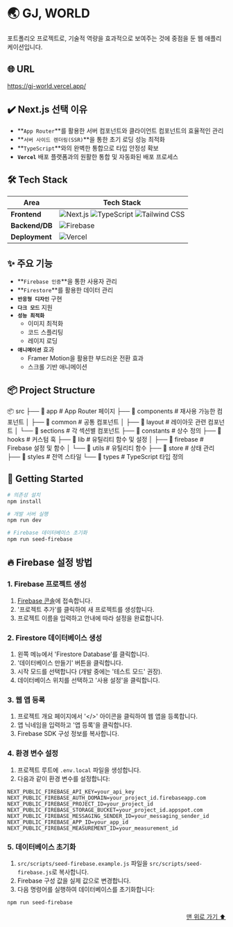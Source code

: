 # 🌏 GJ, WORLD

포트폴리오 프로젝트로, 기술적 역량을 효과적으로 보여주는 것에 중점을 둔 웹 애플리케이션입니다.

## 🌐 URL

https://gj-world.vercel.app/

## ✔️ Next.js 선택 이유

- **`App Router`**를 활용한 서버 컴포넌트와 클라이언트 컴포넌트의 효율적인 관리
- **`서버 사이드 렌더링(SSR)`**을 통한 초기 로딩 성능 최적화
- **`TypeScript`**와의 완벽한 통합으로 타입 안정성 확보
- **`Vercel`** 배포 플랫폼과의 원활한 통합 및 자동화된 배포 프로세스

## 🛠️ Tech Stack

| Area           | Tech Stack                                                                                                                                                                                                                                                                                                                                         |
| -------------- | -------------------------------------------------------------------------------------------------------------------------------------------------------------------------------------------------------------------------------------------------------------------------------------------------------------------------------------------------- |
| **Frontend**   | ![Next.js](https://img.shields.io/badge/Next.js-000000?style=for-the-badge&logo=Next.js&logoColor=white) ![TypeScript](https://img.shields.io/badge/typescript-3178C6?style=for-the-badge&logo=typescript&logoColor=white) ![Tailwind CSS](https://img.shields.io/badge/Tailwind_CSS-06B6D4?style=for-the-badge&logo=Tailwind-CSS&logoColor=white) |
| **Backend/DB** | ![Firebase](https://img.shields.io/badge/Firebase-FFCA28?style=for-the-badge&logo=Firebase&logoColor=black)                                                                                                                                                                                                                                        |
| **Deployment** | ![Vercel](https://img.shields.io/badge/Vercel-000000?style=for-the-badge&logo=Vercel&logoColor=white)                                                                                                                                                                                                                                              |

## ✨ 주요 기능

- **`Firebase 인증`**을 통한 사용자 관리
- **`Firestore`**를 활용한 데이터 관리
- **`반응형 디자인`** 구현
- **`다크 모드`** 지원
- **`성능 최적화`**
  - 이미지 최적화
  - 코드 스플리팅
  - 레이지 로딩
- **`애니메이션`** 효과
  - Framer Motion을 활용한 부드러운 전환 효과
  - 스크롤 기반 애니메이션

## 📦 Project Structure

📦 src
├── 📂 app # App Router 페이지
├── 📂 components # 재사용 가능한 컴포넌트
│ ├── 📂 common # 공통 컴포넌트
│ ├── 📂 layout # 레이아웃 관련 컴포넌트
│ └── 📂 sections # 각 섹션별 컴포넌트
├── 📂 constants # 상수 정의
├── 📂 hooks # 커스텀 훅
├── 📂 lib # 유틸리티 함수 및 설정
│ ├── 📂 firebase # Firebase 설정 및 함수
│ └── 📂 utils # 유틸리티 함수
├── 📂 store # 상태 관리
├── 📂 styles # 전역 스타일
└── 📂 types # TypeScript 타입 정의

## 🚀 Getting Started

```bash
# 의존성 설치
npm install

# 개발 서버 실행
npm run dev

# Firebase 데이터베이스 초기화
npm run seed-firebase
```

## 🔥 Firebase 설정 방법

### 1. Firebase 프로젝트 생성

1. [Firebase 콘솔](https://console.firebase.google.com/)에 접속합니다.
2. '프로젝트 추가'를 클릭하여 새 프로젝트를 생성합니다.
3. 프로젝트 이름을 입력하고 안내에 따라 설정을 완료합니다.

### 2. Firestore 데이터베이스 생성

1. 왼쪽 메뉴에서 'Firestore Database'를 클릭합니다.
2. '데이터베이스 만들기' 버튼을 클릭합니다.
3. 시작 모드를 선택합니다 (개발 중에는 '테스트 모드' 권장).
4. 데이터베이스 위치를 선택하고 '사용 설정'을 클릭합니다.

### 3. 웹 앱 등록

1. 프로젝트 개요 페이지에서 '</>' 아이콘을 클릭하여 웹 앱을 등록합니다.
2. 앱 닉네임을 입력하고 '앱 등록'을 클릭합니다.
3. Firebase SDK 구성 정보를 복사합니다.

### 4. 환경 변수 설정

1. 프로젝트 루트에 `.env.local` 파일을 생성합니다.
2. 다음과 같이 환경 변수를 설정합니다:

```
NEXT_PUBLIC_FIREBASE_API_KEY=your_api_key
NEXT_PUBLIC_FIREBASE_AUTH_DOMAIN=your_project_id.firebaseapp.com
NEXT_PUBLIC_FIREBASE_PROJECT_ID=your_project_id
NEXT_PUBLIC_FIREBASE_STORAGE_BUCKET=your_project_id.appspot.com
NEXT_PUBLIC_FIREBASE_MESSAGING_SENDER_ID=your_messaging_sender_id
NEXT_PUBLIC_FIREBASE_APP_ID=your_app_id
NEXT_PUBLIC_FIREBASE_MEASUREMENT_ID=your_measurement_id
```

### 5. 데이터베이스 초기화

1. `src/scripts/seed-firebase.example.js` 파일을 `src/scripts/seed-firebase.js`로 복사합니다.
2. Firebase 구성 값을 실제 값으로 변경합니다.
3. 다음 명령어를 실행하여 데이터베이스를 초기화합니다:

```bash
npm run seed-firebase
```

<p align="right"><a href="#top">맨 위로 가기 ⬆️</a></p>

